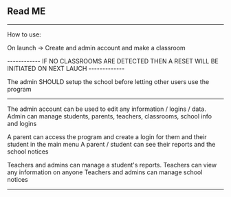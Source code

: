 Read ME
-----------------------------------------------------------------------------------------------------

-----------------------------------------------------------------------------------------------------

How to use:

On launch -> Create and admin account and make a classroom

------------ IF NO CLASSROOMS ARE DETECTED THEN A RESET WILL BE INITIATED ON NEXT LAUCH -------------

The admin SHOULD setup the school before letting other users use the program

-----------------------------------------------------------------------------------------------------

The admin account can be used to edit any information / logins / data.
Admin can manage students, parents, teachers, classrooms, school info and logins

A parent can access the program and create a login for them and their student in the main menu
A parent / student can see their reports and the school notices

Teachers and admins can manage a student's reports.
Teachers can view any information on anyone
Teachers and admins can manage school notices



-----------------------------------------------------------------------------------------------------
